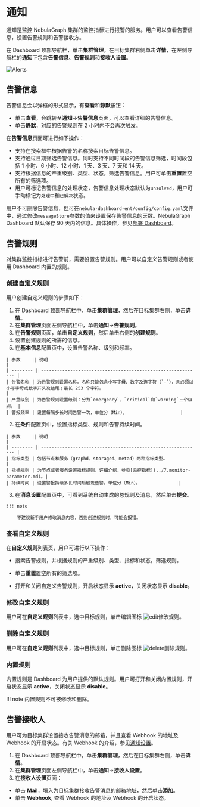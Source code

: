 # 通知

通知是监控 NebulaGraph 集群的监控指标进行报警的服务。用户可以查看告警信息，设置告警规则和告警接收方。

在 Dashboard 顶部导航栏，单击**集群管理**，在目标集群右侧单击**详情**，在左侧导航栏的**通知**下包含**告警信息**、**告警规则**和**接收人设置**。

![Alerts](https://docs-cdn.nebula-graph.com.cn/figures/alerts_cn.gif)

## 告警信息

告警信息会以弹框的形式显示，有**查看**和**静默**按钮：

- 单击**查看**，会跳转至**通知**->**告警信息**页面，可以查看详细的告警信息。
- 单击**静默**，对应的告警规则在 2 小时内不会再次触发。

在**告警信息**页面可进行如下操作：

- 支持在搜索框中根据告警的名称搜索目标告警信息。
- 支持通过日期筛选告警信息。同时支持不同时间段的告警信息筛选，时间段包括 1 小时、6 小时、12 小时、1 天、3 天、7 天和 14 天。
- 支持根据信息的严重级别、类型、状态，筛选告警信息。用户可单击**重置**置空所有的筛选项。
- 用户可标记告警信息的处理状态，告警信息处理状态默认为`unsolved`，用户可手动标记为`处理中`和`已解决`状态。

用户不可删除告警信息，但可在`nebula-dashboard-ent/config/config.yaml`文件中，通过修改`messageStore`参数的值来设置保存告警信息的天数。NebulaGraph Dashboard 默认保存 90 天内的信息。具体操作，参见[部署 Dashboard](../2.deploy-connect-dashboard-ent.md)。

## 告警规则

对集群监控指标进行告警前，需要设置告警规则。用户可以自定义告警规则或者使用 Dashboard 内置的规则。

### 创建自定义规则

用户创建自定义规则的步骤如下：

1. 在 Dashboard 顶部导航栏中，单击**集群管理**，然后在目标集群右侧，单击**详情**。
2. 在**集群管理**页面左侧导航栏中，单击**通知**->**告警规则**。
3. 在**告警规则**页面，单击**自定义规则**，然后单击右侧的**创建规则**。
4. 设置创建规则的所需的信息。
  1. 在**基本信息**配置页中，设置告警名称、级别和频率。
   
    | 参数     | 说明                                                         |
    | -------- | ------------------------------------------------------------ |
    | 告警名称 | 为告警规则设置名称。名称只能包含小写字母、数字及连字符（`-`），且必须以小写字母或数字开头及结尾；最长 253 个字符。                                    |
    | 严重级别 | 为告警规则设置级别：分为`emergency`、`critical`和`warning`三个级别。 |
    | 警报频率 | 设置每隔多长时间告警一次，单位分（Min）。                    |    

  2. 在**条件**配置页中，设置指标类型、规则和告警持续时间。
   
    | 参数     | 说明                                                         |
    | -------- | ------------------------------------------------------------ |
    | 指标类型 | 包括节点和服务（graphd、storaged、metad）两种指标类型。              |
    | 指标规则 | 为节点或者服务设置指标规则。详细介绍，参见[监控指标](../7.monitor-parameter.md)。|
    | 持续时间 | 设置警报持续多长时间后触发告警。单位分（Min）。              |

  3. 在**消息设置**配置页中，可看到系统自动生成的总规则及消息，然后单击**提交**。
   
    !!! note   

        不建议新手用户修改消息内容，否则创建规则时，可能会报错。 

### 查看自定义规则

在**自定义规则**列表页，用户可进行以下操作：

- 搜索告警规则，并根据规则的严重级别、类型、指标和状态，筛选规则。

- 单击**重置**置空所有的筛选项。
  
- 打开和关闭自定义告警规则，开启状态显示 **active**，关闭状态显示 **disable**。


### 修改自定义规则

用户可在**自定义规则**列表中，选中目标规则，单击编辑图标 ![edit](https://docs-cdn.nebula-graph.com.cn/figures/alert_edit_cn.png)修改规则。

### 删除自定义规则

用户可在**自定义规则**列表中，选中目标规则，单击删除图标 ![delete](https://docs-cdn.nebula-graph.com.cn/figures/alert_delete_cn.png)删除规则。

### 内置规则

内置规则是 Dashboard 为用户提供的默认规则。用户可打开和关闭内置规则，开启状态显示 **active**，关闭状态显示 **disable**。

!!! note
    内置规则不可被修改和删除。

## 告警接收人

用户可为目标集群设置接收告警消息的邮箱，并且查看 Webhook 的地址及 Webhook 的开启状态。有关 Webhook 的介绍，参见[通知设置](../system-settings/notification-endpoint.md)。

1. 在 Dashboard 顶部导航栏中，单击**集群管理**，然后在目标集群右侧，单击**详情**。
2. 在**集群管理**页面左侧导航栏中，单击**通知**->**接收人设置**。
3. 在**接收人设置**页面：
  
  - 单击 **Mail**，填入为目标集群接收告警消息的邮箱地址，然后单击**添加**。
  - 单击 **Webhook**, 查看 Webhook 的地址及 Webhook 的开启状态。


